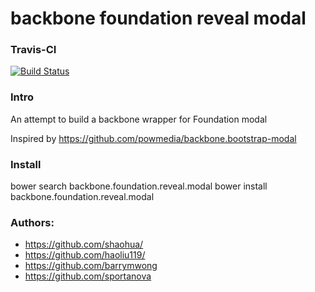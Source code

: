 backbone foundation reveal modal
=========================

### Travis-CI
[![Build Status](https://travis-ci.org/shaohua/backbone.foundation.reveal.modal.png?branch=master)](https://travis-ci.org/shaohua/backbone.foundation.reveal.modal)

### Intro

An attempt to build a backbone wrapper for Foundation modal

Inspired by https://github.com/powmedia/backbone.bootstrap-modal

### Install
bower search backbone.foundation.reveal.modal
bower install backbone.foundation.reveal.modal

### Authors:
* https://github.com/shaohua/
* https://github.com/haoliu119/
* https://github.com/barrymwong
* https://github.com/sportanova
